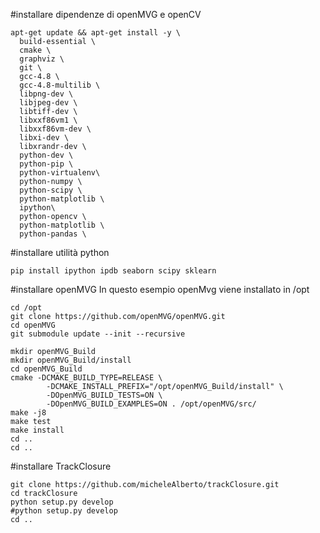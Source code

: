 #installare dipendenze di openMVG e openCV
```
apt-get update && apt-get install -y \
  build-essential \
  cmake \
  graphviz \
  git \
  gcc-4.8 \ 
  gcc-4.8-multilib \  
  libpng-dev \
  libjpeg-dev \
  libtiff-dev \
  libxxf86vm1 \
  libxxf86vm-dev \
  libxi-dev \
  libxrandr-dev \
  python-dev \  
  python-pip \
  python-virtualenv\
  python-numpy \
  python-scipy \
  python-matplotlib \
  ipython\
  python-opencv \
  python-matplotlib \
  python-pandas \
```
#installare utilità python 
```
pip install ipython ipdb seaborn scipy sklearn
```
#installare openMVG
In questo esempio openMvg viene installato in /opt
```
cd /opt  
git clone https://github.com/openMVG/openMVG.git
cd openMVG 
git submodule update --init --recursive

mkdir openMVG_Build
mkdir openMVG_Build/install
cd openMVG_Build
cmake -DCMAKE_BUILD_TYPE=RELEASE \
        -DCMAKE_INSTALL_PREFIX="/opt/openMVG_Build/install" \
        -DOpenMVG_BUILD_TESTS=ON \
        -DOpenMVG_BUILD_EXAMPLES=ON . /opt/openMVG/src/
make -j8 
make test
make install
cd ..
cd ..
```
#installare TrackClosure
```
git clone https://github.com/micheleAlberto/trackClosure.git
cd trackClosure
python setup.py develop
#python setup.py develop
cd ..
```


